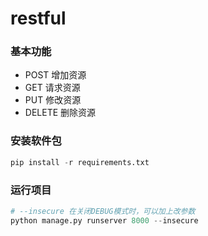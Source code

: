 # restful

### 基本功能
  - POST 增加资源
  - GET 请求资源
  - PUT 修改资源
  - DELETE 删除资源


### 安装软件包
```python
pip install -r requirements.txt
```


### 运行项目
```python
# --insecure 在关闭DEBUG模式时，可以加上改参数
python manage.py runserver 8000 --insecure
```